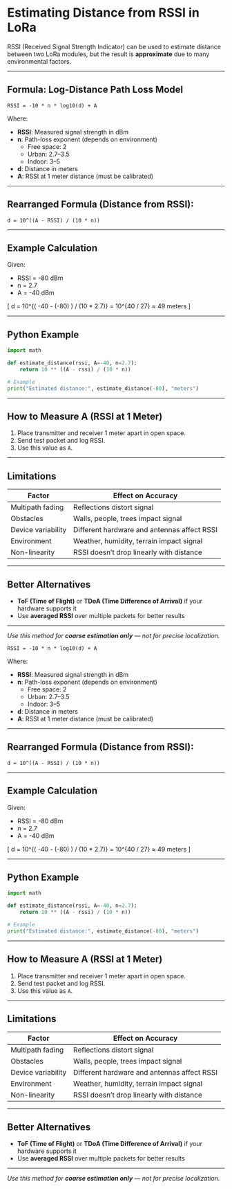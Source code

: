 # Estimating Distance from RSSI in LoRa

RSSI (Received Signal Strength Indicator) can be used to estimate distance between two LoRa modules, but the result is **approximate** due to many environmental factors.

---

## Formula: Log-Distance Path Loss Model

```
RSSI = -10 * n * log10(d) + A
```

Where:

- **RSSI**: Measured signal strength in dBm
- **n**: Path-loss exponent (depends on environment)
  - Free space: 2
  - Urban: 2.7–3.5
  - Indoor: 3–5
- **d**: Distance in meters
- **A**: RSSI at 1 meter distance (must be calibrated)

---

## Rearranged Formula (Distance from RSSI):

```
d = 10^((A - RSSI) / (10 * n))
```

---

## Example Calculation

Given:

- RSSI = -80 dBm
- n = 2.7
- A = -40 dBm

\[
d = 10^{( -40 - (-80) ) / (10 * 2.7)} = 10^{40 / 27} ≈ 49 meters
\]

---

## Python Example

```python
import math

def estimate_distance(rssi, A=-40, n=2.7):
    return 10 ** ((A - rssi) / (10 * n))

# Example
print("Estimated distance:", estimate_distance(-80), "meters")
```

---

## How to Measure A (RSSI at 1 Meter)

1. Place transmitter and receiver 1 meter apart in open space.
2. Send test packet and log RSSI.
3. Use this value as `A`.

---

## Limitations

| Factor             | Effect on Accuracy |
|--------------------|--------------------|
| Multipath fading   | Reflections distort signal |
| Obstacles          | Walls, people, trees impact signal |
| Device variability | Different hardware and antennas affect RSSI |
| Environment        | Weather, humidity, terrain impact signal |
| Non-linearity      | RSSI doesn’t drop linearly with distance |

---

## Better Alternatives

- **ToF (Time of Flight)** or **TDoA (Time Difference of Arrival)** if your hardware supports it
- Use **averaged RSSI** over multiple packets for better results

---

_Use this method for **coarse estimation only** — not for precise localization._
```
RSSI = -10 * n * log10(d) + A
```

Where:

- **RSSI**: Measured signal strength in dBm
- **n**: Path-loss exponent (depends on environment)
  - Free space: 2
  - Urban: 2.7–3.5
  - Indoor: 3–5
- **d**: Distance in meters
- **A**: RSSI at 1 meter distance (must be calibrated)

---

## Rearranged Formula (Distance from RSSI):

```
d = 10^((A - RSSI) / (10 * n))
```

---

## Example Calculation

Given:

- RSSI = -80 dBm
- n = 2.7
- A = -40 dBm

\[
d = 10^{( -40 - (-80) ) / (10 * 2.7)} = 10^{40 / 27} ≈ 49 meters
\]

---

## Python Example

```python
import math

def estimate_distance(rssi, A=-40, n=2.7):
    return 10 ** ((A - rssi) / (10 * n))

# Example
print("Estimated distance:", estimate_distance(-80), "meters")
```

---

## How to Measure A (RSSI at 1 Meter)

1. Place transmitter and receiver 1 meter apart in open space.
2. Send test packet and log RSSI.
3. Use this value as `A`.

---

## Limitations

| Factor             | Effect on Accuracy |
|--------------------|--------------------|
| Multipath fading   | Reflections distort signal |
| Obstacles          | Walls, people, trees impact signal |
| Device variability | Different hardware and antennas affect RSSI |
| Environment        | Weather, humidity, terrain impact signal |
| Non-linearity      | RSSI doesn’t drop linearly with distance |

---

## Better Alternatives

- **ToF (Time of Flight)** or **TDoA (Time Difference of Arrival)** if your hardware supports it
- Use **averaged RSSI** over multiple packets for better results

---

_Use this method for **coarse estimation only** — not for precise localization._